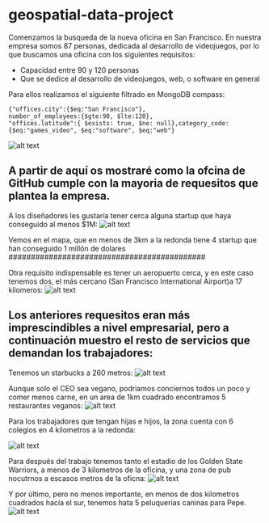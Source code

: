 # geospatial-data-project

Comenzamos la busqueda de la nueva oficina en San Francisco.
En nuestra empresa somos 87 personas, dedicada al desarrollo de videojuegos, por lo que buscamos una oficina con los siguientes requisitos:

- Capacidad entre 90 y 120 personas
- Que se dedice al desarrollo de videojuegos, web, o software en general

Para ellos realizamos el siguiente filtrado en MongoDB compass:

```
{"offices.city":{$eq:"San Francisco"},
number_of_employees:{$gte:90, $lte:120},
"offices.latitude":{ $exists: true, $ne: null},category_code:{$eq:"games_video", $eq:"software", $eq:"web"}
```

![alt text](images\oficinas.png)

A partir de aquí os mostraré como la ofcina de GitHub cumple con la mayoria de requesitos que plantea la empresa.
----------------------------------------------

A los diseñadores les gustaría tener cerca alguna startup que haya conseguido al menos $1M:
![alt text](images\millionoffice.png)

Vemos en el mapa, que en menos de 3km a la redonda tiene 4 startup que han conseguido 1 millón de dolares
############################################

Otra requisito indispensable es tener un aeropuerto cerca, y en este caso tenemos dos, el más cercano (San Francisco International Airport)a 17 kilomeros:
![alt text](images\airport.png)

## Los anteriores requesitos eran más imprescindibles a nivel empresarial, pero a continuación muestro el resto de servicios que demandan los trabajadores:

Tenemos un starbucks a 260 metros:
![alt text](images\coffe.png)

Aunque solo el CEO sea vegano, podriamos conciernos todos un poco y comer menos carne, en un area de 1km cuadrado encontramos 5 restaurantes veganos:
![alt text](images\vegan.png)


Para los trabajadores que tengan hijas e hijos, la zona cuenta con 6 colegios en 4 kilometros a la redonda:

![alt text](images\school.png)


Para después del trabajo tenemos tanto el estadio de los Golden State Warriors, a menos de 3 kilometros de la oficina, y una zona de pub nocutrnos a escasos metros de la oficna:
![alt text](images\afterwork.png)

Y por último, pero no menos importante, en menos de dos kilometros cuadrados hacía el sur, tenemos hata 5 peluquerias caninas para Pepe.
![alt text](images\dog.png)